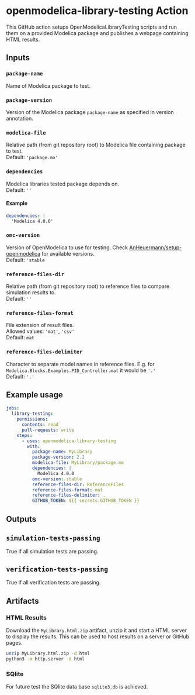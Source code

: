 # openmodelica-library-testing Action

This GitHub action setups OpenModelicaLibraryTesting scripts and run them on a provided
Modelica package and publishes a webpage containing HTML results.

## Inputs

### `package-name`

Name of Modelica package to test.

### `package-version`

Version of the Modelica package `package-name` as specified in version annotation.

### `modelica-file`

Relative path (from git repository root) to Modelica file containing package to test.\
Default: `'package.mo'`

### `dependencies`

Modelica libraries tested package depends on.\
Default: `''`

#### Example

```yml
dependencies: |
  'Modelica 4.0.0'
```

### `omc-version`

Version of OpenModelica to use for testing.
Check
[AnHeuermann/setup-openmodelica](https://github.com/AnHeuermann/setup-openmodelica#available-openmodelica-versions)
for available versions.\
Default: `'stable`

### `reference-files-dir`

Relative path (from git repository root) to reference files to compare simulation results to.\
Default: `''`

### `reference-files-format`

File extension of result files.\
Allowed values: `'mat'`, `'csv'`\
Default: `mat`

### `reference-files-delimiter`

Character to separate model names in reference files.
E.g. for `Modelica.Blocks.Examples.PID_Controller.mat` it would be `'.'`\
Default: `'.'`

## Example usage

```yaml
jobs:
  library-testing:
    permissions:
      contents: read
      pull-requests: write
    steps:
      - uses: openmodelica-library-testing
        with:
          package-name: MyLibrary
          package-version: 2.2
          modelica-file: MyLibrary/package.mo
          dependencies: |
            Modelica 4.0.0
          omc-version: stable
          reference-files-dir: ReferenceFiles
          reference-files-format: mat
          reference-files-delimiter: .
          GITHUB_TOKEN: ${{ secrets.GITHUB_TOKEN }}
```

## Outputs

## `simulation-tests-passing`

True if all simulation tests are passing.

## `verification-tests-passing`

True if all verification tests are passing.

## Artifacts

### HTML Results

Download the `MyLibrary.html.zip` artifact, unzip it and start a HTML server to display
the results. This can be used to host results on a server or GitHub pages.

```bash
unzip MyLibrary.html.zip -d html
python3 -m http.server -d html
```

### SQlite

For future test the SQlite data base `sqlite3.db` is achieved.
